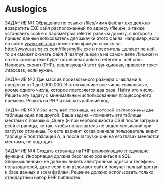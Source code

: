 # Auslogics

ЗАДАНИЕ №1
Обращение по ссылке /files/<имя файла>.exe должно возвратить EXE файл расположенный по адресу /file.exe, а также установить cookie с параметром referrer равным домену, с которого пришел данный пользователь для закачки этого файла.
Например, если на сайте www.cnet.com поместили прямую ссылку на http://www.auslogics.com/files/myfile.exe и посетитель щелкает по ней, то он сможет скачать файл /files/myfile.exe (а на самом деле /file.exe) и на его компьютере будет оставлена cookie с referrer = cnet.com.
Написать скрипт (PHP), реализующий этот функционал, привести текст .htaccess, если нужен.

ЗАДАНИЕ №2
Дан массив произвольного размера с числами в пределах от 1 до 1,000,000. В этом массиве все числа уникальные, кроме одного числа, которое повторяется два раза. Найти это число.
Решить эту задачу с минимальным использованием процессорного времени. Решить на PHP и выслать рабочий код.

ЗАДАНИЕ №3
У Вас есть веб страница, на которой расположены две таблицы одна под другой. Ваша задача – поменять эти таблицы местами с помощью jQuery (и при необходимости CSS) после загрузки всей страницы, но так, чтобы пользователь не видел мельканий при загрузке страницы. То есть вариант, когда сначала пользователь видит таблицу Б под таблицей А, а после загрузки они на его глазах меняются местами, не подходит.

ЗАДАНИЕ №4
Создать страницу на PHP реализующую следующие функции:
Информация должна безопасно храниться в SQL. Злоумышленники не должны видеть электронные адреса и телефоны пользователей, даже если они взломают сайт и получат полный доступ к базе данных и всем файлам. Решение должно использовать только стандартный набор PHP библиотек.
